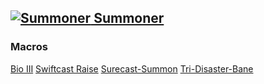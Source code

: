 ## [![Summoner](https://img.finalfantasyxiv.com/lds/promo/h/b/ZwJFxv3XnfqB5N6tKbgXKnj6BU.png) Summoner ](https://na.finalfantasyxiv.com/jobguide/summoner/)  

### Macros

[Bio III](Bio-III.md)
[Swiftcast Raise](../../Common/Swiftcast-Raise.md)
[Surecast-Summon](Surecast-Summon.md)
[Tri-Disaster-Bane](Tri-Disaster-Bane)
